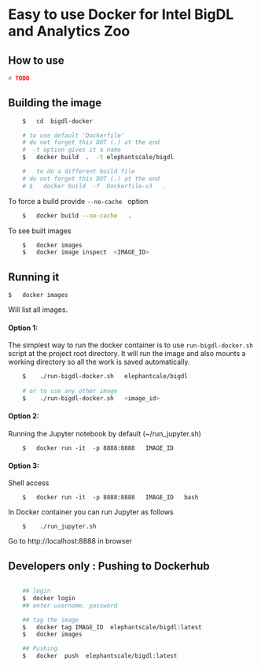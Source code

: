 # Easy to use Docker for Intel BigDL and Analytics Zoo

## How to use 
```bash 
# TODO
```


## Building the image

```bash
    $   cd  bigdl-docker

    # to use default 'Dockerfile'
    # do not forget this DOT (.) at the end
    #  -t option gives it a name
    $   docker build  .  -t elephantscale/bigdl

    #   to do a different build file
    # do not forget this DOT (.) at the end
    # $   docker build  -f  Dockerfile-v3   .
```

To force a build provide  `--no-cache ` option
```bash
    $   docker build --no-cache   .
```

To see built images

```bash
    $   docker images
    $   docker image inspect  <IMAGE_ID>
```

## Running it

```
$   docker images
```
Will list all images.  

#### Option 1:
The simplest way to run the docker container is to use `run-bigdl-docker.sh` script at the project root directory.  It will run the image and also mounts a working directory so all the work is saved automatically.

```bash
    $    ./run-bigdl-docker.sh   elephantcale/bigdl
    
    # or to use any other image
    $    ./run-bigdl-docker.sh   <image_id>  
```

#### Option 2:
Running the Jupyter notebook by default  (~/run_jupyter.sh)
```
    $   docker run -it  -p 8888:8888   IMAGE_ID
```

#### Option 3:
Shell access
```
    $   docker run -it  -p 8888:8888   IMAGE_ID   bash
```

In Docker container you can run Jupyter as follows
```
    $    ./run_jupyter.sh
```

Go to http://localhost:8888  in browser


## Developers only : Pushing to Dockerhub

```bash

    ## login
    $  docker login
    ## enter username, password

    ## tag the image
    $   docker tag IMAGE_ID  elephantscale/bigdl:latest
    $   docker images

    ## Pushing
    $   docker  push  elephantscale/bigdl:latest

```
